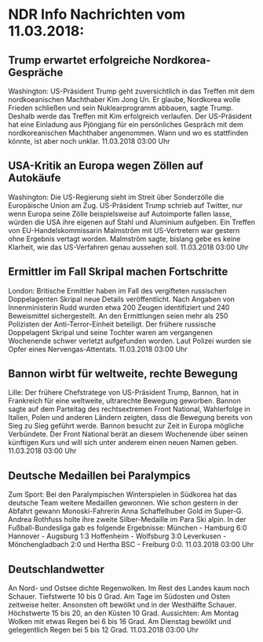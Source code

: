 # NDR Info Nachrichten vom 11.03.2018:


## Trump erwartet erfolgreiche Nordkorea-Gespräche
Washington: US-Präsident Trump geht zuversichtlich in das Treffen mit dem nordkoeanischen Machthaber Kim Jong Un. Er glaube, Nordkorea wolle Frieden schließen und sein Nuklearprogramm abbauen, sagte Trump. Deshalb werde das Treffen mit Kim erfolgreich verlaufen. Der US-Präsident hat eine Einladung aus Pjöngjang für ein persönliches Gespräch mit dem nordkoreanischen Machthaber angenommen. Wann und wo es stattfinden könnte, ist aber noch unklar. 11.03.2018 03:00 Uhr 

## USA-Kritik an Europa wegen Zöllen auf Autokäufe
Washington: Die US-Regierung sieht im Streit über Sonderzölle die Europäische Union am Zug. US-Präsident Trump schrieb auf Twitter, nur wenn Europa seine Zölle beispielsweise auf Autoimporte fallen lasse, würden die USA ihre eigenen auf Stahl und Aluminium aufgeben. Ein Treffen von EU-Handelskommissarin Malmström mit US-Vertretern war gestern ohne Ergebnis vertagt worden. Malmström sagte, bislang gebe es keine Klarheit, wie das US-Verfahren genau aussehen soll. 11.03.2018 03:00 Uhr 

## Ermittler im Fall Skripal machen Fortschritte
London: Britische Ermittler haben im Fall des vergifteten russischen Doppelagenten Skripal neue Details veröffentlicht. Nach Angaben von Innenministerin Rudd wurden etwa 200 Zeugen identifiziert und 240 Beweismittel sichergestellt. An den Ermittlungen seien mehr als 250 Polizisten der Anti-Terror-Einheit beteiligt. Der frühere russische Doppelagent Skripal und seine Tochter waren am vergangenen Wochenende schwer verletzt aufgefunden worden. Laut Polizei wurden sie Opfer eines Nervengas-Attentats. 11.03.2018 03:00 Uhr 

## Bannon wirbt für weltweite, rechte Bewegung
Lille: Der frühere Chefstratege von US-Präsident Trump, Bannon, hat in Frankreich für eine weltweite, ultrarechte Bewegung geworben. Bannon sagte auf dem Parteitag des rechtsextremen Front National, Wahlerfolge in Italien, Polen und anderen Ländern zeigten, dass die Bewegung bereits von Sieg zu Sieg geführt werde. Bannon besucht zur Zeit in Europa mögliche Verbündete. Der Front National berät an diesem Wochenende über seinen künftigen Kurs und will sich unter anderem einen neuen Namen geben. 11.03.2018 03:00 Uhr 

## Deutsche Medaillen bei Paralympics
Zum Sport: Bei den Paralympischen Winterspielen in Südkorea hat das deutsche Team weitere Medaillen gewonnen. Wie schon gestern in der Abfahrt gewann Monoski-Fahrerin Anna Schaffelhuber Gold im Super-G. Andrea Rothfuss holte ihre zweite Silber-Medaille im Para Ski alpin. In der Fußball-Bundesliga gab es folgende Ergebnisse: München - Hamburg  6:0
Hannover - Augsburg 1:3
Hoffenheim - Wolfsburg  3:0
Leverkusen - Mönchengladbach  2:0
und Hertha BSC - Freiburg 0:0. 11.03.2018 03:00 Uhr 

## Deutschlandwetter
An Nord- und Ostsee dichte Regenwolken. Im Rest des Landes kaum noch Schauer. Tiefstwerte 10 bis 0 Grad. Am Tage im Südosten und Osten zeitweise heiter. Ansonsten oft bewölkt und in der Westhälfte Schauer. Höchstwerte 15 bis 20, an den Küsten 10 Grad. Aussichten: Am Montag Wolken mit etwas Regen bei 6 bis 16 Grad. Am Dienstag bewölkt und gelegentlich Regen bei 5 bis 12 Grad. 11.03.2018 03:00 Uhr 
